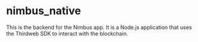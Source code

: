 # nimbus_native

This is the backend for the Nimbus app. It is a Node.js application that uses the Thirdweb SDK to interact with the blockchain.
